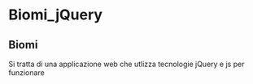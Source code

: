 # Biomi_jQuery
## Biomi
Si tratta di una applicazione web che utlizza tecnologie jQuery e js per funzionare
